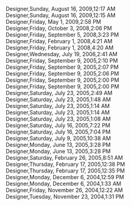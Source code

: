 ﻿Designer,Sunday, August 16, 2009,12:17 AM  Designer,Sunday, August 16, 2009,12:15 AM  Designer,Friday, May 1, 2009,2:58 PM  Designer,Friday, October 3, 2008,2:06 PM  Designer,Friday, September 5, 2008,3:23 PM  Designer,Friday, February 1, 2008,4:21 AM  Designer,Friday, February 1, 2008,4:20 AM  Designer,Wednesday, July 19, 2006,2:41 AM  Designer,Friday, September 9, 2005,2:10 PM  Designer,Friday, September 9, 2005,2:07 PM  Designer,Friday, September 9, 2005,2:06 PM  Designer,Friday, September 9, 2005,2:00 PM  Designer,Friday, September 9, 2005,2:00 PM  Designer,Saturday, July 23, 2005,2:49 AM  Designer,Saturday, July 23, 2005,1:48 AM  Designer,Saturday, July 23, 2005,1:14 AM  Designer,Saturday, July 23, 2005,1:14 AM  Designer,Saturday, July 23, 2005,1:08 AM  Designer,Saturday, July 16, 2005,7:22 PM  Designer,Saturday, July 16, 2005,7:04 PM  Designer,Saturday, July 9, 2005,10:38 AM  Designer,Monday, June 13, 2005,3:28 PM  Designer,Monday, June 13, 2005,3:28 PM  Designer,Saturday, February 26, 2005,8:51 AM  Designer,Thursday, February 17, 2005,12:38 PM  Designer,Thursday, February 17, 2005,12:35 PM  Designer,Monday, December 6, 2004,12:59 PM  Designer,Monday, December 6, 2004,1:33 AM  Designer,Friday, November 26, 2004,12:22 AM  Designer,Tuesday, November 23, 2004,1:31 PM